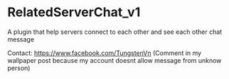 # RelatedServerChat_v1
A plugin that help servers connect to each other and see each other chat message

Contact: https://www.facebook.com/TungstenVn 
(Comment in my wallpaper post because my account doesnt allow message from unknow person)
